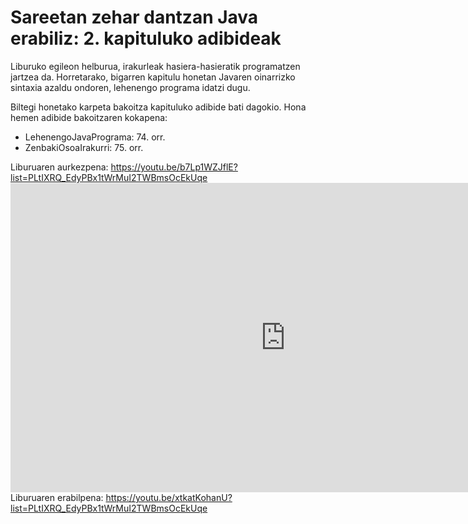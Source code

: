 # Sareetan zehar dantzan Java erabiliz: 2. kapituluko adibideak
Liburuko egileon helburua, irakurleak hasiera-hasieratik programatzen jartzea da. Horretarako, bigarren kapitulu honetan Javaren oinarrizko sintaxia azaldu ondoren, lehenengo programa idatzi dugu.


Biltegi honetako karpeta bakoitza kapituluko adibide bati dagokio. Hona hemen adibide bakoitzaren kokapena:

- LehenengoJavaPrograma: 74. orr.
- ZenbakiOsoaIrakurri: 75. orr.

Liburuaren aurkezpena: https://youtu.be/b7Lp1WZJflE?list=PLtIXRQ_EdyPBx1tWrMuI2TWBmsOcEkUqe
**<iframe width="880" height="495" src="https://www.youtube.com/embed/b7Lp1WZJflE?list=PLtIXRQ_EdyPBx1tWrMuI2TWBmsOcEkUqe" title="YouTube video player" frameborder="0" allow="accelerometer; autoplay; clipboard-write; encrypted-media; gyroscope; picture-in-picture" allowfullscreen></iframe>**
Liburuaren erabilpena: https://youtu.be/xtkatKohanU?list=PLtIXRQ_EdyPBx1tWrMuI2TWBmsOcEkUqe
